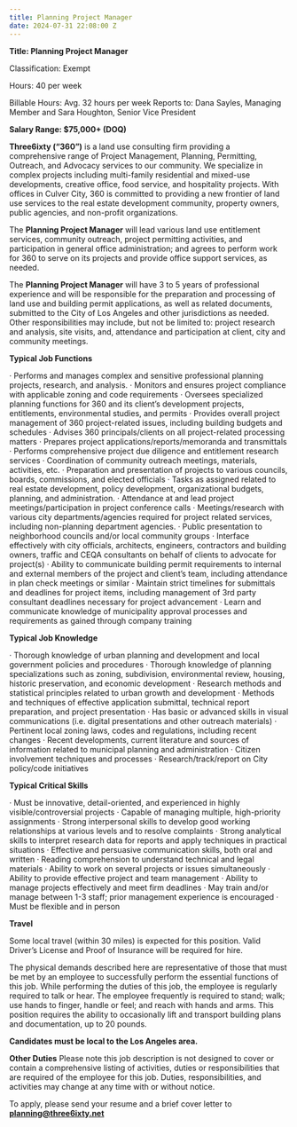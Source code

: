 ```yaml
---
title: Planning Project Manager
date: 2024-07-31 22:08:00 Z
---
```


**Title:          Planning Project Manager**

Classification:     Exempt

Hours:          40 per week

Billable Hours:     Avg. 32 hours per week
Reports to:         Dana Sayles, Managing Member and Sara Houghton, Senior Vice President 

**Salary Range:   $75,000+ (DOQ)**

**Three6ixty (“360”)** is a land use consulting firm providing a comprehensive range of Project Management, Planning, Permitting, Outreach, and Advocacy services to our community. We specialize in complex projects including multi-family residential and mixed-use developments, creative office, food service, and hospitality projects. With offices in Culver City, 360 is committed to providing a new frontier of land use services to the real estate development community, property owners, public agencies, and non-profit organizations.

The **Planning Project Manager** will lead various land use entitlement services, community outreach, project permitting activities, and participation in general office administration; and agrees to perform work for 360 to serve on its projects and provide office support services, as needed.

The **Planning Project Manager** will have 3 to 5 years of professional experience and will be responsible for the preparation and processing of land use and building permit applications, as well as related documents, submitted to the City of Los Angeles and other jurisdictions as needed.  Other responsibilities may include, but not be limited to: project research and analysis, site visits, and, attendance and participation at client, city and community meetings.


**Typical Job Functions**

·	Performs and manages complex and sensitive professional planning projects, research, and analysis.
·	Monitors and ensures project compliance with applicable zoning and code requirements
·	Oversees specialized planning functions for 360 and its client’s development projects, entitlements, environmental studies, and permits
·	Provides overall project management of 360 project-related issues, including building budgets and schedules
·	Advises 360 principals/clients on all project-related processing matters
·	Prepares project applications/reports/memoranda and transmittals
·	Performs comprehensive project due diligence and entitlement research services
·	Coordination of community outreach meetings, materials, activities, etc.
·	Preparation and presentation of projects to various councils, boards, commissions, and elected officials
·	Tasks as assigned related to real estate development, policy development, organizational budgets, planning, and administration.
·	Attendance at and lead project meetings/participation in project conference calls
·	Meetings/research with various city departments/agencies required for project related services, including non-planning department agencies.
·	Public presentation to neighborhood councils and/or local community groups
·	Interface effectively with city officials, architects, engineers, contractors and building owners, traffic and CEQA consultants on behalf of clients to advocate for project(s)
·	Ability to communicate building permit requirements to internal and external members of the project and client’s team, including attendance in plan check meetings or similar
·	Maintain strict timelines for submittals and deadlines for project items, including management of 3rd party consultant deadlines necessary for project advancement
·	Learn and communicate knowledge of municipality approval processes and requirements as gained through company training


**Typical Job Knowledge**

·	Thorough knowledge of urban planning and development and local government policies and procedures
·	Thorough knowledge of planning specializations such as zoning, subdivision, environmental review, housing, historic preservation, and economic development
·	Research methods and statistical principles related to urban growth and development
·	Methods and techniques of effective application submittal, technical report preparation, and project presentation
·	Has basic or advanced skills in visual communications (i.e. digital presentations and other outreach materials)
·	Pertinent local zoning laws, codes and regulations, including recent changes
·	Recent developments, current literature and sources of information related to municipal planning and administration
·	Citizen involvement techniques and processes
·	Research/track/report on City policy/code initiatives


**Typical Critical Skills**

·	Must be innovative, detail-oriented, and experienced in highly visible/controversial projects
·	Capable of managing multiple, high-priority assignments
·	Strong interpersonal skills to develop good working relationships at various levels and to resolve complaints
·	Strong analytical skills to interpret research data for reports and apply techniques in practical situations
·	Effective and persuasive communication skills, both oral and written
·	Reading comprehension to understand technical and legal materials
·	Ability to work on several projects or issues simultaneously
·	Ability to provide effective project and team management
·	Ability to manage projects effectively and meet firm deadlines
·	May train and/or manage between 1-3 staff; prior management experience is encouraged
·	Must be flexible and in person



**Travel**

Some local travel (within 30 miles) is expected for this position.  Valid Driver’s License and Proof of Insurance will be required for hire.

The physical demands described here are representative of those that must be met by an employee to successfully perform the essential functions of this job. While performing the duties of this job, the employee is regularly required to talk or hear. The employee frequently is required to stand; walk; use hands to finger, handle or feel; and reach with hands and arms. This position requires the ability to occasionally lift and transport building plans and documentation, up to 20 pounds.

**Candidates must be local to the Los Angeles area.**

**Other Duties**
Please note this job description is not designed to cover or contain a comprehensive listing of activities, duties or responsibilities that are required of the employee for this job. Duties, responsibilities, and activities may change at any time with or without notice. 

To apply, please send your resume and a brief cover letter to **planning@three6ixty.net**